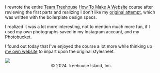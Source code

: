 I rewrote the entire <a href="https://teamtreehouse.com/home" target="_blank">Team Treehouse</a> <a href="https://teamtreehouse.com/tracks/web-design" target="_blank">How To Make A Website</a> course after reviewing the first parts and realizing I don't like my <a href="https://github.com/Angelfirenze01/Web-Design/tree/master/How-To-Make-A-Website" target="_blank">original attempt</a>, which was written with the boilerplate design specs.

I realized it was a lot more interesting, not to mention much more fun, if I used my own photographs saved in my Instagram account, and my Photobucket.

I found out today that I've enjoyed the course a lot more while thinking up <a href="https://github.com/Angelfirenze01/intothecode01.tech" target="_blank">my own website</a> to impart upon the original stylesheet.

<img src="https://img.photobucket.com/albums/v204/Angelfirenze/Team%20Treehouse/Treehouse-Logo-Outlines_zpse2fmsdyp.png"> 

<center>&copy 2024 Treehouse Island, Inc.</center>
